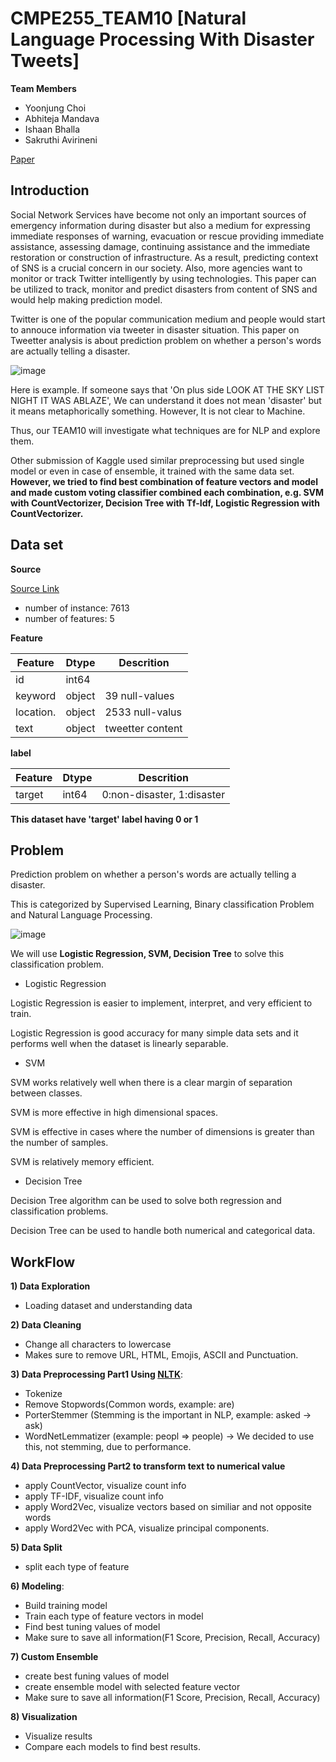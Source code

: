 # CMPE255_TEAM10 [Natural Language Processing With Disaster Tweets]

**Team Members**

* Yoonjung Choi
* Abhiteja Mandava
* Ishaan Bhalla
* Sakruthi Avirineni

[Paper](https://www.overleaf.com/read/gnxxgdkfggzs)

## Introduction
Social Network Services have become not only an important sources of emergency information during disaster but also a medium for expressing immediate responses of warning, evacuation or rescue providing immediate assistance, assessing damage, continuing assistance and the immediate restoration or construction of infrastructure. As a result, predicting context of SNS is a crucial concern in our society. Also, more agencies want to monitor or track Twitter intelligently by using technologies. This paper can be utilized to track, monitor and predict disasters from content of SNS and would help making prediction model.

Twitter is one of the popular communication medium and people would start to annouce information via tweeter in disaster situation. This paper on Tweetter analysis is about prediction problem on whether a person's words are actually telling a disaster.

![image](https://storage.googleapis.com/kaggle-media/competitions/tweet_screenshot.png)

Here is example.
If someone says that 'On plus side LOOK AT THE SKY LIST NIGHT IT WAS ABLAZE', We can understand it does not mean 'disaster' but it means metaphorically something. However, It is not clear to Machine. 

Thus, our TEAM10 will investigate what techniques are for NLP and explore them. 

Other submission of Kaggle used similar preprocessing but used single model or even in case of ensemble, it trained with the same data set.
**However, we tried to find best combination of feature vectors and model and made custom voting classifier combined each combination, e.g. SVM with CountVectorizer, Decision Tree with Tf-Idf, Logistic Regression with CountVectorizer.**

## Data set
**Source**

[Source Link](https://www.kaggle.com/competitions/nlp-getting-started/data)

* number of instance: 7613
* number of features: 5

**Feature**

| Feature   |  Dtype | Descrition                  |
|-----------|--------|-----------------------------|
| id        | int64  |                             |
| keyword   | object | 39 null-values              |
| location. | object | 2533 null-valus             |
| text      | object | tweetter content            |

**label**

| Feature   |  Dtype | Descrition                  |
|-----------|--------|-----------------------------|
| target    | int64  | 0:non-disaster, 1:disaster  |

**This dataset have 'target' label having 0 or 1**

## Problem
Prediction problem on whether a person's words are actually telling a disaster.

This is categorized by Supervised Learning, Binary classification Problem and Natural Language Processing.

![image](https://user-images.githubusercontent.com/20979517/164575693-d0ee93c4-d68e-4697-a108-d616754b6eed.png)


We will use **Logistic Regression, SVM, Decision Tree** to solve this classification problem.

* Logistic Regression

Logistic Regression is easier to implement, interpret, and very efficient to train.	

Logistic Regression is good accuracy for many simple data sets and it performs well when the dataset is linearly separable.

* SVM
 
SVM works relatively well when there is a clear margin of separation between classes.

SVM is more effective in high dimensional spaces.

SVM is effective in cases where the number of dimensions is greater than the number of samples.

SVM is relatively memory efficient.

* Decision Tree

Decision Tree algorithm can be used to solve both regression and classification problems.

Decision Tree can be used to handle both numerical and categorical data.


## WorkFlow

**1) Data Exploration**
* Loading dataset and understanding data

**2) Data Cleaning**
* Change all characters to lowercase
* Makes sure to remove URL, HTML, Emojis, ASCII and Punctuation. 

**3) Data Preprocessing Part1 Using [NLTK](https://www.nltk.org/index.html)**:
* Tokenize
* Remove Stopwords(Common words, example: are)
* PorterStemmer (Stemming is the important in NLP, example: asked -> ask)
* WordNetLemmatizer (example: peopl => people) -> We decided to use this, not stemming, due to performance.

**4) Data Preprocessing Part2 to transform text to numerical value**
* apply CountVector, visualize count info
* apply TF-IDF, visualize count info
* apply Word2Vec, visualize vectors based on similiar and not opposite words
* apply Word2Vec with PCA, visualize principal components.

**5) Data Split**
* split each type of feature

**6) Modeling**:
* Build training model
* Train each type of feature vectors in model
* Find best tuning values of model
* Make sure to save all information(F1 Score, Precision, Recall, Accuracy)

**7) Custom Ensemble**
* create best funing values of model
* create ensemble model with selected feature vector
* Make sure to save all information(F1 Score, Precision, Recall, Accuracy)

**8) Visualization**
* Visualize results
* Compare each models to find best results.


